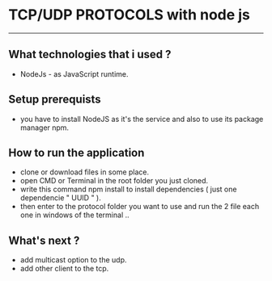 # TCP/UDP PROTOCOLS with node js
---
## What technologies that i used ?
 - NodeJs - as JavaScript runtime.

## Setup prerequists
 - you have to install NodeJS as it's the service and also to use its package manager npm.
 
## How to run the application
 - clone or download files in some place.
 - open CMD or Terminal in the root folder you just cloned.
 - write this command npm install to install dependencies ( just one dependencie " UUID " ).
 - then enter to the protocol folder you want to use and run the 2 file each one in windows of the terminal .. 
## What's next ?
 - add multicast option to the udp.
 - add other client to the tcp.



